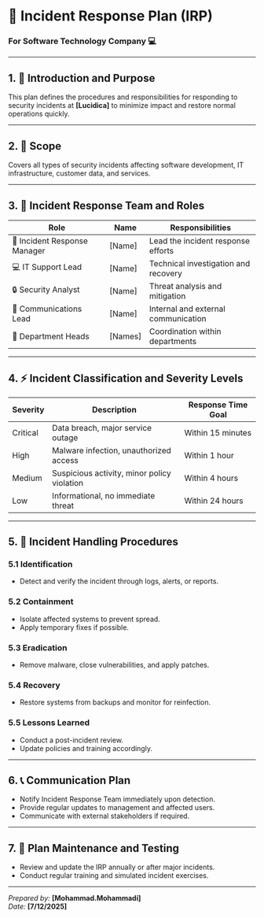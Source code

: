 # 🚨 Incident Response Plan (IRP)  
### For Software Technology Company 💻

---

## 1. 📝 Introduction and Purpose  
This plan defines the procedures and responsibilities for responding to security incidents at **[Lucidica]** to minimize impact and restore normal operations quickly.

---

## 2. 📌 Scope  
Covers all types of security incidents affecting software development, IT infrastructure, customer data, and services.

---

## 3. 👥 Incident Response Team and Roles  
| Role                      | Name          | Responsibilities                     |
|---------------------------|---------------|------------------------------------|
| 👔 Incident Response Manager | [Name]       | Lead the incident response efforts |
| 💻 IT Support Lead         | [Name]       | Technical investigation and recovery|
| 🔒 Security Analyst        | [Name]       | Threat analysis and mitigation     |
| 📢 Communications Lead     | [Name]       | Internal and external communication |
| 🏢 Department Heads        | [Names]      | Coordination within departments     |

---

## 4. ⚡ Incident Classification and Severity Levels  
| Severity | Description                             | Response Time Goal     |
|----------|-------------------------------------|-----------------------|
| Critical | Data breach, major service outage    | Within 15 minutes     |
| High     | Malware infection, unauthorized access | Within 1 hour        |
| Medium   | Suspicious activity, minor policy violation | Within 4 hours  |
| Low      | Informational, no immediate threat   | Within 24 hours       |

---

## 5. 🔄 Incident Handling Procedures  

### 5.1 Identification  
- Detect and verify the incident through logs, alerts, or reports.  

### 5.2 Containment  
- Isolate affected systems to prevent spread.  
- Apply temporary fixes if possible.

### 5.3 Eradication  
- Remove malware, close vulnerabilities, and apply patches.  

### 5.4 Recovery  
- Restore systems from backups and monitor for reinfection.  

### 5.5 Lessons Learned  
- Conduct a post-incident review.  
- Update policies and training accordingly.

---

## 6. 📞 Communication Plan  
- Notify Incident Response Team immediately upon detection.  
- Provide regular updates to management and affected users.  
- Communicate with external stakeholders if required.

---

## 7. 🧪 Plan Maintenance and Testing  
- Review and update the IRP annually or after major incidents.  
- Conduct regular training and simulated incident exercises.

---

*Prepared by:* **[Mohammad.Mohammadi]**  
*Date:* **[7/12/2025]**  
